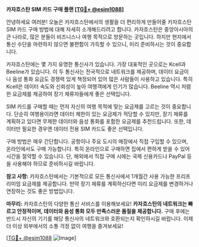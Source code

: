 **카자흐스탄 SIM 카드 구매 플랜 [[TG💪+ @esim1088](https://t.me/s/esim1088)]**

안녕하세요 여러분! 오늘은 카자흐스탄에서의 생활을 더 편리하게 만들어줄 카자흐스탄 SIM 카드 구매 방법에 대해 자세히 소개해드리려고 합니다. 카자흐스탄은 중앙아시아의 큰 나라로, 많은 분들이 비즈니스나 여행 목적으로 방문하는 곳입니다. 하지만 현지에서 통신 수단을 마련하지 않으면 불편함이 가득할 수 있으니, 미리 준비하시는 것이 중요합니다.

카자흐스탄에는 몇 가지 유명한 통신사가 있습니다. 가장 대표적인 곳으로는 Kcell과 Beeline가 있습니다. 이 두 통신사는 전국적으로 네트워크를 제공하며, 데이터 요금이나 음성 통화 요금도 경쟁력 있게 책정되어 있어 많은 사람들이 사용하고 있습니다. 특히 Kcell은 데이터 속도와 신뢰성이 높아 여행객에게 인기가 많습니다. Beeline 역시 저렴한 요금제를 제공하여 장기 체류자들에게 좋은 선택입니다.

SIM 카드를 구매할 때는 먼저 자신의 여행 목적에 맞는 요금제를 고르는 것이 중요합니다. 단순히 여행용이라면 데이터 제한이 있는 요금제가 적당할 수 있지만, 장기 체류를 계획하고 있다면 무제한 데이터와 음성 통화를 포함한 요금제를 추천드립니다. 또한, 데이터만 필요한 경우엔 데이터 전용 SIM 카드도 좋은 선택입니다.

구매 방법은 매우 간단합니다. 공항이나 주요 도시의 매장에서 직접 구입할 수 있으며, 온라인에서도 구매 가능합니다. 특히 온라인으로 구매하면 집에서 편하게 받을 수 있어 시간을 절약할 수 있습니다. 단, 해외에서 직접 구매 시에는 국제 신용카드나 PayPal 등을 사용해야 하므로 준비하시길 바랍니다.

**참고 사항:** 카자흐스탄에서는 기본적으로 모든 통신사에서 1개월간 사용 가능한 프리프리미엄 요금제를 제공합니다. 만약 장기 체류를 계획하신다면 미리 요금제를 변경하거나 연장하는 것도 좋은 방법입니다.

**마무리:** 카자흐스탄의 다양한 통신 서비스를 이용해보세요! **카자흐스탄의 네트워크는 빠르고 안정적이며, 데이터와 음성 통화 모두 만족스러운 품질을 제공합니다.** 구매 후에는 반드시 자신의 기기를 해당 통신사의 네트워크와 호환되는지 확인하시길 바랍니다. 이제 더 이상 외부에서의 소통 걱정 없이 여행을 즐겨보세요!

[[TG💪+ @esim1088](https://t.me/s/esim1088) ![Image](https://i.postimg.cc/Y0z9fWf4/image.png)]